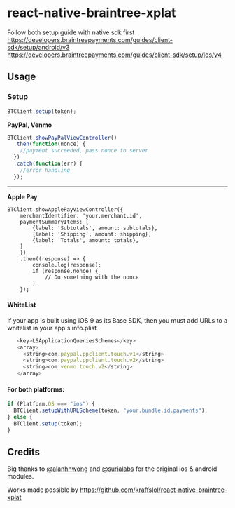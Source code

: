 # react-native-braintree-xplat

Follow both setup guide with native sdk first
https://developers.braintreepayments.com/guides/client-sdk/setup/android/v3
https://developers.braintreepayments.com/guides/client-sdk/setup/ios/v4

## Usage

### Setup

```js
BTClient.setup(token);
```


**PayPal, Venmo**

```js
BTClient.showPayPalViewController()
  .then(function(nonce) {
    //payment succeeded, pass nonce to server
  })
  .catch(function(err) {
    //error handling
  });
```

---

**Apple Pay**

```
BTClient.showApplePayViewController({
    merchantIdentifier: 'your.merchant.id',
    paymentSummaryItems: [
        {label: 'Subtotals', amount: subtotals},
        {label: 'Shipping', amount: shipping},
        {label: 'Totals', amount: totals},
    ]
    })
    .then((response) => {
        console.log(response);
        if (response.nonce) {
            // Do something with the nonce
        }
    });
```

#### WhiteList

If your app is built using iOS 9 as its Base SDK, then you must add URLs to a whitelist in your app's info.plist

```js
   <key>LSApplicationQueriesSchemes</key>
   <array>
     <string>com.paypal.ppclient.touch.v1</string>
     <string>com.paypal.ppclient.touch.v2</string>
     <string>com.venmo.touch.v2</string>
   </array>
```

#### For both platforms:

```js
if (Platform.OS === "ios") {
  BTClient.setupWithURLScheme(token, "your.bundle.id.payments");
} else {
  BTClient.setup(token);
}
```


## Credits

Big thanks to [@alanhhwong](https://github.com/alanhhwong) and [@surialabs](https://github.com/surialabs) for the original ios & android modules.

Works made possible by https://github.com/kraffslol/react-native-braintree-xplat
